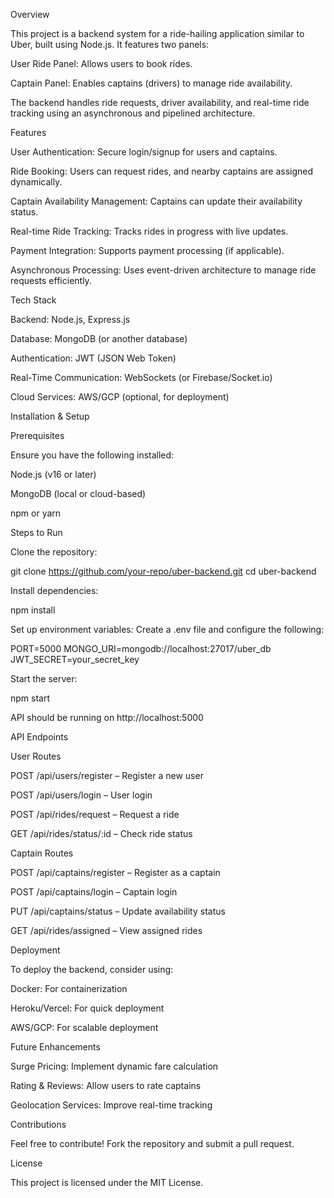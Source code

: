 Overview

This project is a backend system for a ride-hailing application similar to Uber, built using Node.js. It features two panels:

User Ride Panel: Allows users to book rides.

Captain Panel: Enables captains (drivers) to manage ride availability.

The backend handles ride requests, driver availability, and real-time ride tracking using an asynchronous and pipelined architecture.

Features

User Authentication: Secure login/signup for users and captains.

Ride Booking: Users can request rides, and nearby captains are assigned dynamically.

Captain Availability Management: Captains can update their availability status.

Real-time Ride Tracking: Tracks rides in progress with live updates.

Payment Integration: Supports payment processing (if applicable).

Asynchronous Processing: Uses event-driven architecture to manage ride requests efficiently.

Tech Stack

Backend: Node.js, Express.js

Database: MongoDB (or another database)

Authentication: JWT (JSON Web Token)

Real-Time Communication: WebSockets (or Firebase/Socket.io)

Cloud Services: AWS/GCP (optional, for deployment)

Installation & Setup

Prerequisites

Ensure you have the following installed:

Node.js (v16 or later)

MongoDB (local or cloud-based)

npm or yarn

Steps to Run

Clone the repository:

git clone https://github.com/your-repo/uber-backend.git
cd uber-backend

Install dependencies:

npm install

Set up environment variables:
Create a .env file and configure the following:

PORT=5000
MONGO_URI=mongodb://localhost:27017/uber_db
JWT_SECRET=your_secret_key

Start the server:

npm start

API should be running on http://localhost:5000

API Endpoints

User Routes

POST /api/users/register – Register a new user

POST /api/users/login – User login

POST /api/rides/request – Request a ride

GET /api/rides/status/:id – Check ride status

Captain Routes

POST /api/captains/register – Register as a captain

POST /api/captains/login – Captain login

PUT /api/captains/status – Update availability status

GET /api/rides/assigned – View assigned rides

Deployment

To deploy the backend, consider using:

Docker: For containerization

Heroku/Vercel: For quick deployment

AWS/GCP: For scalable deployment

Future Enhancements

Surge Pricing: Implement dynamic fare calculation

Rating & Reviews: Allow users to rate captains

Geolocation Services: Improve real-time tracking

Contributions

Feel free to contribute! Fork the repository and submit a pull request.

License

This project is licensed under the MIT License.

